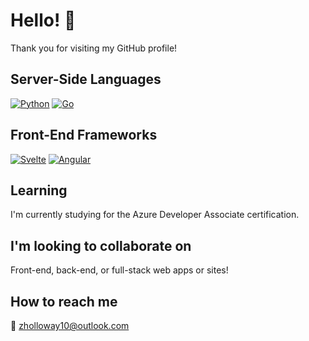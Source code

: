 # Hello! 👋

Thank you for visiting my GitHub profile! 

## Server-Side Languages

[![Python](https://img.shields.io/badge/python-3.x-blue.svg)](https://www.python.org/)
[![Go](https://img.shields.io/badge/Go-1.x-blue.svg)](https://golang.org/)

## Front-End Frameworks
[![Svelte](https://img.shields.io/badge/Svelte-3.x-orange.svg)](https://svelte.dev/)
[![Angular](https://img.shields.io/badge/Angular-12.x-red.svg)](https://angular.io/)

## Learning
I'm currently studying for the Azure Developer Associate certification.

## I'm looking to collaborate on
Front-end, back-end, or full-stack web apps or sites!

## How to reach me
📧 [zholloway10@outlook.com](mailto:zholloway10@outlook.com)

<!--
**zachhollow/zachhollow** is a ✨ _special_ ✨ repository because its `README.md` (this file) appears on your GitHub profile.

Here are some ideas to get you started:

- 🔭 I’m currently working on ...
- 🌱 I’m currently learning ...
- 👯 I’m looking to collaborate on ...
- 🤔 I’m looking for help with ...
- 💬 Ask me about ...
- 📫 How to reach me: ...
- 😄 Pronouns: ...
- ⚡ Fun fact: ...
-->
